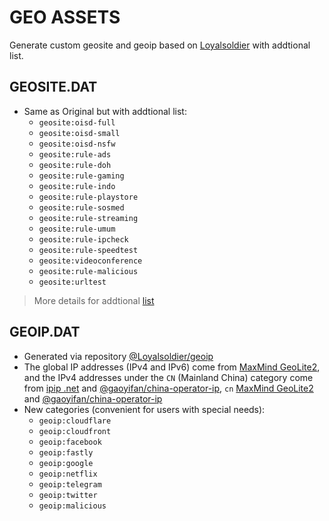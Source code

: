 # GEO ASSETS

Generate custom geosite and geoip based on [Loyalsoldier](https://github.com/Loyalsoldier/v2ray-rules-dat) with addtional list.

## GEOSITE.DAT

- Same as Original but with addtional list:
  - `geosite:oisd-full`
  - `geosite:oisd-small`
  - `geosite:oisd-nsfw`
  - `geosite:rule-ads`
  - `geosite:rule-doh`
  - `geosite:rule-gaming`
  - `geosite:rule-indo`
  - `geosite:rule-playstore`
  - `geosite:rule-sosmed`
  - `geosite:rule-streaming`
  - `geosite:rule-umum`
  - `geosite:rule-ipcheck`
  - `geosite:rule-speedtest`
  - `geosite:videoconference`
  - `geosite:rule-malicious`
  - `geosite:urltest`

> More details for addtional [list](https://github.com/malikshi/v2ray-rules-dat/blob/b3f67d1c2cc83bb2a84ea117b1e0caa340f7a130/.github/workflows/run.yml#L20)


## GEOIP.DAT

- Generated via repository [@Loyalsoldier/geoip](https://github.com/Loyalsoldier/geoip)
- The global IP addresses (IPv4 and IPv6) come from [MaxMind GeoLite2](https://dev.maxmind.com/geoip/geoip2/geolite2/), and the IPv4 addresses under the `CN` (Mainland China) category come from [ipip .net](https://github.com/17mon/china_ip_list) and [@gaoyifan/china-operator-ip](https://github.com/gaoyifan/china-operator-ip), `cn` [MaxMind GeoLite2](https://dev.maxmind.com/geoip/geoip2/geolite2/) and [@gaoyifan/china-operator-ip](https://github.com/gaoyifan/china-operator-ip)
- New categories (convenient for users with special needs):
  - `geoip:cloudflare`
  - `geoip:cloudfront`
  - `geoip:facebook`
  - `geoip:fastly`
  - `geoip:google`
  - `geoip:netflix`
  - `geoip:telegram`
  - `geoip:twitter`
  - `geoip:malicious`

